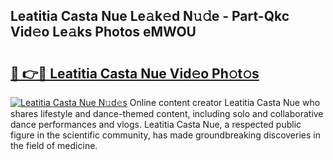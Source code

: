 ## Leatitia Casta Nue Le𝚊k𝚎d N𝚞𝚍e - Part-Qkc Vid𝚎o Le𝚊ks Photos eMWOU

# <h2><a href="http://fb9ro3.evod.top/?m=Leatitia+Casta+Nue">🔗 👉🔴 Leatitia Casta Nue Vid𝚎o Ph𝚘t𝚘s</a></h2>

[![Leatitia Casta Nue N𝚞d𝚎s](https://i.imgur.com/8V9OHl7.gif)](http://fb9ro3.evod.top/?m=Leatitia+Casta+Nue)
Online content creator Leatitia Casta Nue who shares lifestyle and dance-themed content, including solo and collaborative dance performances and vlogs. Leatitia Casta Nue, a respected public figure in the scientific community, has made groundbreaking discoveries in the field of medicine. 

